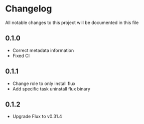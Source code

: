 # Changelog

All notable changes to this project will be documented in this file

## 0.1.0

- Correct metadata information
- Fixed CI

## 0.1.1

- Change role to only install flux
- Add specific task uninstall flux binary

## 0.1.2

- Upgrade Flux to v0.31.4